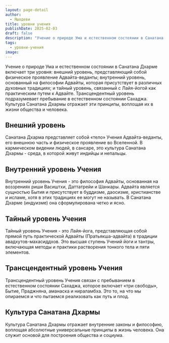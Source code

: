 ```yaml
---
layout: page-detail
author:
  - Яшодеви
title: уровни учения
publishDate: 2025-02-03
draft: false
description: "Учение о природе Ума и естественном состоянии в Санатана Дхарме включает три уровня: внешний уровень, представляющий собой физическое проявление Адвайта-веданты; внутренний уровень, основанный на философии Адвайты, которая присутствует в различных духовных традициях; и тайный уровень, связанный с Лайя-йогой как практическим путем к Адвайте. Трансцендентный уровень подразумевает пребывание в естественном состоянии Сахаджа. Культура Санатана Дхармы отражает эти принципы, воплощая их в жизни общества и человека."
tags:
  - уровни-учения
image:
---
```

Учение о природе Ума и естественном состоянии в Санатана Дхарме включает три уровня: 
внешний уровень, представляющий собой физическое проявление Адвайта-веданты; 
внутренний уровень, основанный на философии Адвайты, которая присутствует в различных духовных традициях; 
и тайный уровень, связанный с Лайя-йогой как практическим путем к Адвайте. Трансцендентный уровень подразумевает пребывание в естественном состоянии Сахаджа. Культура Санатана Дхармы отражает эти принципы, воплощая их в жизни общества и человека.
## Внешний уровень

Санатана Дхарма представляет собой «тело» Учения Адвайта-веданты, его внешнюю часть и физическое проявление во Вселенной. В кармическом видении людей, в сансаре, это культура Санатана Дхармы - среда, в которой живут индийцы и непальцы.
## Внутренний уровень Учения

Внутренний уровень Учения - это философия Адвайты, основанная на воззрениях риши Васиштхи, Даттатрейи и Шанкары. Адвайта является сущностью Бытия и присутствует в буддизме, даосизме, христианстве и исламе, хотя в этих традициях ее могут не называть. В Санатана Дхарме (индуизме) она сформулирована четко и ясно.
## Тайный уровень Учения

Тайный уровень Учения - это Лайя-йога, представляющая собой прямой путь практической Адвайты (Пратьякша-адвайта) в традиции авадхутов-махасиддхов. Это высшая ступень Учений йоги и тантры, включающая методы и практики растворения тонкого тела и пяти элементов.
## Трансцендентный уровень Учения

Трансцендентный уровень Учения связан с пребыванием в естественном состоянии Сахаджа, которое включает «три свободы», Бытие, Праджняна, аманаска и нираламбха. Это то, на что мы опираемся и что пытаемся реализовать как путь и плод.
## Культура Санатана Дхармы

Культура Санатана Дхармы отражает внутренние законы и философию, воплощая абсолютные универсальные принципы в жизнь человека. Она служит основой для построения общества и социума.
